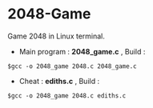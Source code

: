 # 2048-Game
Game 2048 in Linux terminal. 
* Main program : **2048_game.c** , 
Build :
```
$gcc -o 2048_game 2048.c 2048_game.c
```
* Cheat : **ediths.c** , 
Build : 
```
$gcc -o 2048_game 2048.c ediths.c
```
